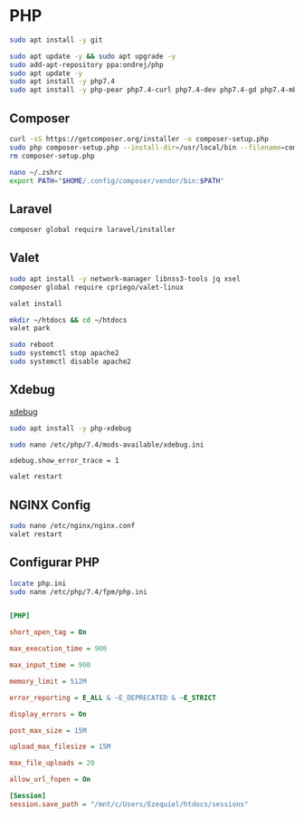 # PHP

```BASH
sudo apt install -y git
```

```BASH
sudo apt update -y && sudo apt upgrade -y
sudo add-apt-repository ppa:ondrej/php
sudo apt update -y
sudo apt install -y php7.4
sudo apt install -y php-pear php7.4-curl php7.4-dev php7.4-gd php7.4-mbstring php7.4-zip php7.4-mysql php7.4-xml php7.4-sqlite3 php7.4-mysql php7.4-pgsql php7.4-soap
```

## Composer

```BASH
curl -sS https://getcomposer.org/installer -o composer-setup.php
sudo php composer-setup.php --install-dir=/usr/local/bin --filename=composer
rm composer-setup.php
```

```BASH
nano ~/.zshrc
export PATH="$HOME/.config/composer/vendor/bin:$PATH"
```

## Laravel

```BASH
composer global require laravel/installer
```

## Valet

```BASH
sudo apt install -y network-manager libnss3-tools jq xsel
composer global require cpriego/valet-linux
```

```BASH
valet install
```

```BASH
mkdir ~/htdocs && cd ~/htdocs
valet park
```

```BASH
sudo reboot
sudo systemctl stop apache2
sudo systemctl disable apache2
```

## Xdebug 
[xdebug](https://xdebug.org/docs/install)  

```BASH
sudo apt install -y php-xdebug
```

```BASH
sudo nano /etc/php/7.4/mods-available/xdebug.ini
```
`xdebug.show_error_trace = 1`

```BASH
valet restart
```

## NGINX Config
```BASH
sudo nano /etc/nginx/nginx.conf
valet restart
```

## Configurar PHP
```BASH
locate php.ini
sudo nano /etc/php/7.4/fpm/php.ini
```

```INI

[PHP]

short_open_tag = On

max_execution_time = 900

max_input_time = 900

memory_limit = 512M

error_reporting = E_ALL & ~E_DEPRECATED & ~E_STRICT

display_errors = On

post_max_size = 15M

upload_max_filesize = 15M

max_file_uploads = 20

allow_url_fopen = On

[Session]
session.save_path = "/mnt/c/Users/Ezequiel/htdocs/sessions"

```